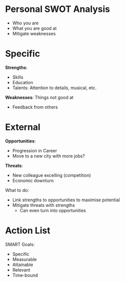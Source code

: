# Personal SWOT Analysis

- Who you are
- What you are good at
- Mitigate weaknesses

# Specific

**Strengths**:
- Skills
- Education
- Talents: Attention to details, musical, etc.

**Weaknesses**: Things not good at
- Feedback from others

# External

**Opportunities**:
- Progression in Career
- Move to a new city with more jobs?

**Threats**:
- New colleague excelling (competition)
- Economic downturn

What to do:

- Link strengths to opportunities to maximise potential
- Mitigate threats with strengths
  - Can even turn into opportunities

# Action List

SMART Goals:
- Specific
- Measurable
- Attainable
- Relevant
- Time-bound